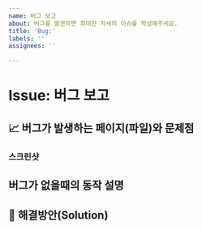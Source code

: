 ```yaml
---
name: 버그 보고
about: 버그를 발견하면 최대한 자세히 이슈를 작성해주세요.
title: 'Bug:'
labels: ''
assignees: ''

---
```


# Issue: 버그 보고

## 📈 버그가 발생하는 페이지(파일)와 문제점
<!-- 가능하다면 에러메세지와 몇번째 파일에서 에러가 발생했는지 기술해주세요. (에러코드 복붙해도됨) -->

### 스크린샷
<!-- 가능하다면 스크린샷도 추가해주세요 github issue는 drag and drop을 지원합니다. -->

## 버그가 없을때의 동작 설명
<!-- 본인이 구현한 기능이 아니라면 생략 가능합니다. -->

## 🏀 해결방안(Solution)
<!-- 이 또한 잘 모르겠다면 생략 가능하고 버그를 제보해준다고 생각해주세요. -->
